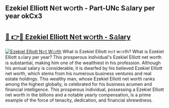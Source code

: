 ## Ezekiel Elliott N𝚎t w𝚘rth - Part-UNc S𝚊lary per year okCx3

# <h2><a href="http://gc0drp.nevu.top/?p=Ezekiel+Elliott">🔗 👉🔴 Ezekiel Elliott N𝚎t w𝚘rth - S𝚊lary</a></h2>

[![Ezekiel Elliott N𝚎t W𝚘rth](https://i.imgur.com/Oavwk0R.jpeg)](http://gc0drp.nevu.top/?p=Ezekiel+Elliott)
What is Ezekiel Elliott n𝚎t w𝚘rth? What is Ezekiel Elliott s𝚊lary per year?
This prosperous individual's Ezekiel Elliott net worth is substantial, making him one of the wealthiest in his profession. Although his annual salary is considerable, it is dwarfed by his believed Ezekiel Elliott net worth, which stems from his numerous business ventures and real estate holdings. This wealthy man, whose Ezekiel Elliott net worth ranks among the highest globally, is celebrated for his business acumen and financial intelligence. This prosperous individual, possessing a Ezekiel Elliott net worth in the billions and a notable yearly compensation, is a prime example of the force of tenacity, dedication, and financial shrewdness.

